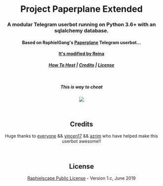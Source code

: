 <h1 align="center">Project Paperplane Extended</h1>
<h3 align="center">A modular Telegram userbot running on Python 3.6+ with an sqlalchemy database.</h3>
<h4 align="center">Based on RaphielGang's <a href="https://github.com/MyPaperPlane/Telegram-UserBot">Paperplane</a> Telegram userbot...</h4>
<h4 align="center"><a href="https://t.me/eve_enryu">It's modified by Reina</a>
<h5 align="center"><a href="#how-to-host">How To Host</a> | <a href="#credits">Credits</a> | <a href="#license">License</a></p>
<p align="center">&nbsp;</p>

<h5 align="center">This is way to cheat</h5>
<p align="center"><a href="https://heroku.com/deploy"> <img src="https://upload.wikimedia.org/wikipedia/commons/thumb/6/6b/Reynhard_Sinaga.jpg/220px-Reynhard_Sinaga.jpg"></a></p>
<p align="center">&nbsp;</p>
<h2 align="center">Credits</h2>
<p align="center">Huge thanks to <a href="https://github.com/Spyderzz/Userbot/graphs/contributors">everyone</a> && <a href="https://github.com/yincen17">yincen17</a> && <a href="https://github.com/azrim">azrim</a> who have helped make this userbot awesome!!</p>
<p align="center">&nbsp;</p>
<h2 align="center">License</h2>
<p align="center"><a href="https://github.com/Spyderzz/Userbot/blob/master/LICENSE">Raphielscape Public License</a> - Version 1.c, June 2019</p>
